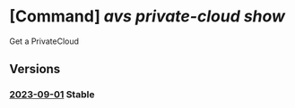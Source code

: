 # [Command] _avs private-cloud show_

Get a PrivateCloud

## Versions

### [2023-09-01](/Resources/mgmt-plane/L3N1YnNjcmlwdGlvbnMve30vcmVzb3VyY2Vncm91cHMve30vcHJvdmlkZXJzL21pY3Jvc29mdC5hdnMvcHJpdmF0ZWNsb3Vkcy97fQ==/2023-09-01.xml) **Stable**

<!-- mgmt-plane /subscriptions/{}/resourcegroups/{}/providers/microsoft.avs/privateclouds/{} 2023-09-01 -->
